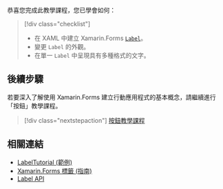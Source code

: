 恭喜您完成此教學課程，您已學會如何：

> [!div class="checklist"]
> - 在 XAML 中建立 Xamarin.Forms [`Label`](xref:Xamarin.Forms.Label)。
> - 變更 `Label` 的外觀。
> - 在單一 `Label` 中呈現具有多種格式的文字。

## <a name="next-steps"></a>後續步驟

若要深入了解使用 Xamarin.Forms 建立行動應用程式的基本概念，請繼續進行「按鈕」教學課程。

> [!div class="nextstepaction"]
> [按鈕教學課程](~/get-started/tutorials/button/index.yml)

## <a name="related-links"></a>相關連結

- [LabelTutorial (範例)](https://developer.xamarin.com/samples/xamarin-forms/GetStarted/Tutorials/LabelTutorial)
- [Xamarin.Forms 標籤 (指南)](~/xamarin-forms/user-interface/text/label.md)
- [Label API](xref:Xamarin.Forms.Label)
